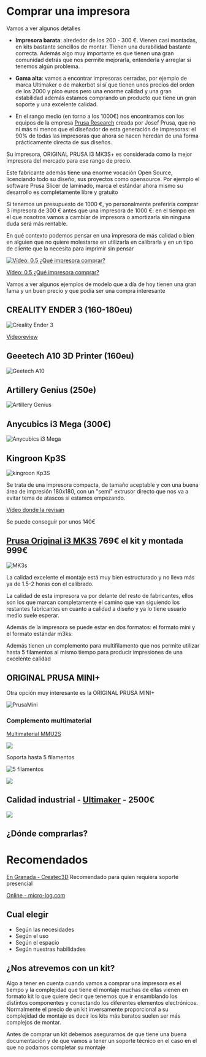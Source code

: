 # Comprar una impresora

Vamos a ver algunos detalles

* **Impresora barata**: alrededor de los 200 - 300 €. Vienen casi montadas, en  kits bastante sencillos de montar. Tienen una durabilidad bastante correcta. Además algo muy importante es que tienen una gran comunidad detrás que nos permite mejorarla, entenderla y arreglar si tenemos algún problema.


* **Gama alta**: vamos a encontrar impresoras cerradas, por ejemplo de marca Ultimaker o de  makerbot sí sí que tienen unos precios del orden de los 2000 y pico euros pero una enorme calidad y una gran estabilidad además estamos comprando un producto que tiene un gran soporte y una excelente calidad.

* En el rango medio (en torno a los 1000€) nos encontramos con los equipos de la empresa [Prusa Research](https://www.prusa3d.es/) creada por Josef Prusa, que no ni más ni menos que el diseñador de esta generación de impresoras: el 90% de todas las impresoras que ahora se hacen heredan de una forma prácticamente directa de sus diseños. 

Su impresora, ORIGINAL PRUSA I3 MK3S+ es considerada como la mejor impresora del mercado para ese rango de precio.

Este fabricante además tiene una enorme vocación Open Source, licenciando todo su diseño, sus proyectos como opensource. Por ejemplo el software Prusa Slicer de laminado, marca el estándar ahora mismo su desarrollo es completamente libre y gratuito

Si tenemos un presupuesto de 1000 €, yo personalmente preferiría comprar 3 impresora de 300 € antes que una impresora de 1000 €:  en el tiempo en el que nosotros vamos a cambiar de impresora o amortizarla sin ninguna duda será más rentable.

En qué contexto podemos pensar en una impresora de más calidad o bien en alguien que no quiere molestarse en utilizarla en calibrarla y en un tipo de cliente que la necesita para imprimir sin pensar

[![Vídeo: 0.5 ¿Qué impresora comprar?](https://img.youtube.com/vi/AFRegfBQCF0/0.jpg)](https://drive.google.com/file/d/1d7lQ8J45gFST8fa8AP_rTovF5ZLSqkVe/view?usp=sharing)


[Vídeo: 0.5 ¿Qué impresora comprar?](https://drive.google.com/file/d/1d7lQ8J45gFST8fa8AP_rTovF5ZLSqkVe/view?usp=sharing)


Vamos a ver algunos ejemplos de modelo que a día de hoy tienen una gran fama y un buen precio y que podía ser una compra interesante

## CREALITY ENDER 3 (160-180eu) 

![Creality Ender 3](./images/Ender3.jpg)

[Videoreview](https://www.youtube.com/watch?v=6LQl-UUEVO8)

## Geeetech A10 3D Printer (160eu)

![Geetech A10](./images/Geeetech-A10.jpg)

## Artillery Genius (250e)

![Artillery Genius](./images/artillery-genius-1.jpg)

## Anycubics i3 Mega (300€)

![Anycubics i3 Mega](./images/Anycubics_i3_Mega.jpg)

## Kingroon Kp3S

![kingroon Kp3S](./images/kingoogKp3S.jpg)

Se trata de una impresora compacta, de tamaño aceptable y con una buena área de impresión 180x180, con un "semi" extrusor directo que nos va a evitar tema de atascos si estamos empezando.

[Vídeo donde la revisan](https://www.youtube.com/watch?v=4lRdFfXaNj8)

Se puede conseguir por unos 140€

## [Prusa Original i3 MK3S](https://www.prusa3d.es/original-prusa-i3-mk3-spa/) 769€ el kit y montada 999€

![MK3s](./images/MK3s-home-new.png)

 La calidad excelente el montaje está muy bien estructurado y no lleva más ya de 1.5-2 horas con el calibrado.

La calidad de esta impresora va por delante del resto de fabricantes, ellos son los que marcan completamente el camino que van siguiendo los restantes fabricantes  en cuanto a calidad a diseño y ya lo tiene usuario medio suele esperar.

Además de la impresora se puede estar en dos formatos: el formato mini y el formato estándar m3ks:

Además tienen un complemento para multifilamento que nos permite utilizar hasta 5 filamentos al mismo tiempo para producir impresiones de una excelente calidad


## ORIGINAL PRUSA MINI+

Otra opción muy interesante es la ORIGINAL PRUSA MINI+

![PrusaMini](./images/PrusaMini.png)

### Complemento multimaterial

[Multimaterial MMU2S](https://www.prusa3d.es/original-prusa-i3-multi-material-2-0/)

![](https://cdn.prusa3d.com/wp-content/uploads/2018/08/MMU-404.00_00_50_07.png)

Soporta hasta 5 filamentos

![5 filamentos](https://cdn.prusa3d.com/wp-content/uploads/2018/08/5filaments.jpg)

![](https://cdn.prusa3d.com/wp-content/uploads/2018/08/P1144180.jpg)

## Calidad industrial - [Ultimaker](https://ultimaker.com/es/3d-printers) - 2500€

![](https://images.ctfassets.net/7cnpidfipnrw/2Mdkporf7LzCuteONOl4lX/007befef1c94b2216866967cf68fa8d8/Ultimaker-S5-3D-printer-overview-highlight.png?f=center&fm=webp&w=520)

## ¿Dónde comprarlas?

# Recomendados

[En Granada - Createc3D](https://createc3d.com/shop/es/19-kit-impresoras-3d) Recomendado para quien requiera soporte presencial

[Online - micro-log.com](https://micro-log.com)


## Cual elegir

* Según las necesidades
* Según el uso
* Según el espacio
* Según nuestras habilidades

## ¿Nos atrevemos con un kit?

Algo a tener en cuenta cuando vamos a comprar una impresora es el tiempo y la complejidad que tiene el montaje muchas de ellas vienen en formato kit lo que quiere decir que tenemos que ir  ensamblando los distintos componentes y conectando los diferentes elementos electrónicos.
Normalmente el precio de un kit inversamente proporcional a su complejidad de montaje es decir los kits más baratos suelen ser más complejos de montar.

Antes de comprar un kit debemos asegurarnos de que tiene una buena documentación y de que vamos a tener un soporte técnico en el caso en el que no podamos completar su montaje

